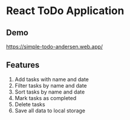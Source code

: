 # React ToDo Application
## Demo
https://simple-todo-andersen.web.app/
## Features
1) Add tasks with name and date
2) Filter tasks by name and date
3) Sort tasks by name and date
4) Mark tasks as completed
5) Delete tasks
6) Save all data to local storage


